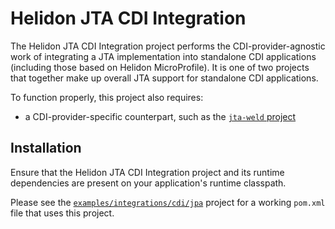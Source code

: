 # Helidon JTA CDI Integration

The Helidon JTA CDI Integration project performs the
CDI-provider-agnostic work of integrating a JTA implementation into standalone CDI
applications (including those based on Helidon MicroProfile).  It is
one of two projects that together make up overall JTA support for
standalone CDI applications.

To function properly, this project also requires:

* a CDI-provider-specific counterpart, such as the
  [`jta-weld` project](../jta-weld)

## Installation

Ensure that the Helidon JTA CDI Integration project and its runtime
dependencies are present on your application's runtime classpath.

Please see the
[`examples/integrations/cdi/jpa`](../../../examples/integrations/cdi/jpa/)
project for a working `pom.xml` file that uses this project.
